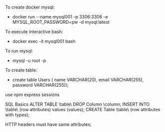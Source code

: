 To create docker mysql: 
 -  docker run --name mysql001 -p 3306:3306 -e MYSQL_ROOT_PASSWORD=pw -d mysql:latest

 To execute interactive bash:
 - docker exec -it mysql001 bash

 To run mysql: 
 - mysql -u root -p

 To create table: 
 - create table Users ( name VARCHAR(20), email VARCHAR(255), password VARCHAR(255));

 use npm express sessions

 SQL Basics
 ALTER TABLE \table\ DROP Column \column\;
 INSERT INTO \table\ (row attributes) values (values);
 CREATE Table \table\ (row attributes with types);

 HTTP headers must have same attributes;
